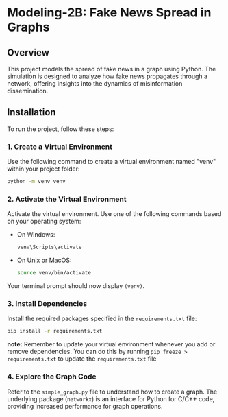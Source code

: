 # Modeling-2B: Fake News Spread in Graphs

## Overview

This project models the spread of fake news in a graph using Python. The simulation is designed to analyze how fake news propagates through a network, offering insights into the dynamics of misinformation dissemination.

## Installation

To run the project, follow these steps:

### 1. Create a Virtual Environment

Use the following command to create a virtual environment named "venv" within your project folder:

```bash
python -m venv venv
```

### 2. Activate the Virtual Environment

Activate the virtual environment. Use one of the following commands based on your operating system:

- On Windows:

  ```bash
  venv\Scripts\activate
  ```

- On Unix or MacOS:

  ```bash
  source venv/bin/activate
  ```

Your terminal prompt should now display `(venv)`.

### 3. Install Dependencies

Install the required packages specified in the `requirements.txt` file:

```bash
pip install -r requirements.txt
```

**note:** Remember to update your virtual environment whenever you add or remove dependencies. You can do this by running `pip freeze > requirements.txt` to update the `requirements.txt` file

### 4. Explore the Graph Code

Refer to the `simple_graph.py` file to understand how to create a graph. The underlying package (`networkx`) is an interface for Python for C/C++ code, providing increased performance for graph operations.
